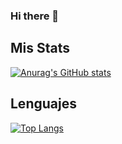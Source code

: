 ### Hi there 👋

<!--
**fmoraless/fmoraless** is a ✨ _special_ ✨ repository because its `README.md` (this file) appears on your GitHub profile.

Here are some ideas to get you started:

- 🔭 I’m currently working on ...
- 🌱 I’m currently learning ...
- 👯 I’m looking to collaborate on ...
- 🤔 I’m looking for help with ...
- 💬 Ask me about ...
- 📫 How to reach me: ...
- 😄 Pronouns: ...
- ⚡ Fun fact: ...
-->
## Mis Stats
[![Anurag's GitHub stats](https://github-readme-stats.vercel.app/api?username=fmoraless)](https://github.com/fmoraless/github-readme-stats)

## Lenguajes
[![Top Langs](https://github-readme-stats.vercel.app/api/top-langs/?username=fmoraless&layout=compact)](https://github.com/fmoraless/github-readme-stats)

